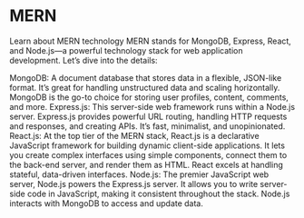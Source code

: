 # MERN 
Learn about MERN technology
MERN stands for MongoDB, Express, React, and Node.js—a powerful technology stack for web application development. Let’s dive into the details:

MongoDB: A document database that stores data in a flexible, JSON-like format. It’s great for handling unstructured data and scaling horizontally. MongoDB is the go-to choice for storing user profiles, content, comments, and more.
Express.js: This server-side web framework runs within a Node.js server. Express.js provides powerful URL routing, handling HTTP requests and responses, and creating APIs. It’s fast, minimalist, and unopinionated.
React.js: At the top tier of the MERN stack, React.js is a declarative JavaScript framework for building dynamic client-side applications. It lets you create complex interfaces using simple components, connect them to the back-end server, and render them as HTML. React excels at handling stateful, data-driven interfaces.
Node.js: The premier JavaScript web server, Node.js powers the Express.js server. It allows you to write server-side code in JavaScript, making it consistent throughout the stack. Node.js interacts with MongoDB to access and update data.

